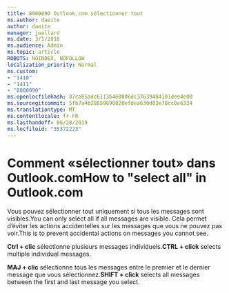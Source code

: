 ```yaml
---
title: 8000090 Outlook.com sélectionner tout
ms.author: daeite
author: daeite
manager: joallard
ms.date: 3/1/2018
ms.audience: Admin
ms.topic: article
ROBOTS: NOINDEX, NOFOLLOW
localization_priority: Normal
ms.custom:
- "1410"
- "1411"
- "8000090"
ms.openlocfilehash: 87ca85adc61136460806dc37639484101dee4e00
ms.sourcegitcommit: 5fb7a4b28859690020efdea630d03e70cc0e6334
ms.translationtype: MT
ms.contentlocale: fr-FR
ms.lasthandoff: 06/28/2019
ms.locfileid: "35372223"
---
```

# <a name="how-to-select-all-in-outlookcom"></a><span data-ttu-id="0b265-102">Comment «sélectionner tout» dans Outlook.com</span><span class="sxs-lookup"><span data-stu-id="0b265-102">How to "select all" in Outlook.com</span></span>

<span data-ttu-id="0b265-103">Vous pouvez sélectionner tout uniquement si tous les messages sont visibles.</span><span class="sxs-lookup"><span data-stu-id="0b265-103">You can only select all if all messages are visible.</span></span> <span data-ttu-id="0b265-104">Cela permet d’éviter les actions accidentelles sur les messages que vous ne pouvez pas voir.</span><span class="sxs-lookup"><span data-stu-id="0b265-104">This is to prevent accidental actions on messages you cannot see.</span></span>

<span data-ttu-id="0b265-105">**Ctrl + clic** sélectionne plusieurs messages individuels.</span><span class="sxs-lookup"><span data-stu-id="0b265-105">**CTRL + click** selects multiple individual messages.</span></span>

<span data-ttu-id="0b265-106">**MAJ + clic** sélectionne tous les messages entre le premier et le dernier message que vous sélectionnez.</span><span class="sxs-lookup"><span data-stu-id="0b265-106">**SHIFT + click** selects all messages between the first and last message you select.</span></span>